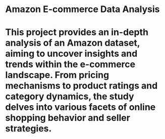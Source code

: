 
<h1>Amazon E-commerce Data Analysis <h1>
  <p>This project provides an in-depth analysis of an Amazon dataset, aiming to uncover insights and trends within the e-commerce landscape. From pricing mechanisms to product ratings and category dynamics, the study delves into various facets of online shopping behavior     and seller strategies.</p>

